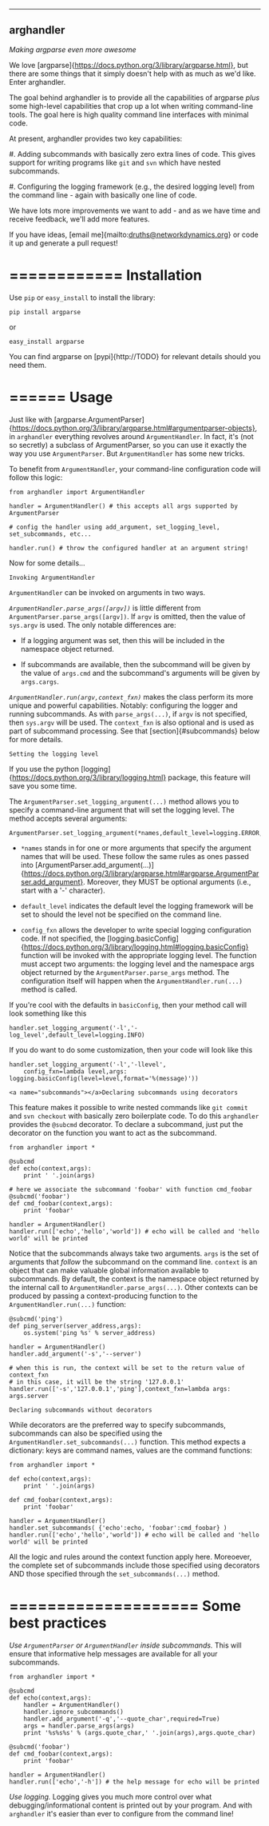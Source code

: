 -----------
arghandler
-----------
*Making argparse even more awesome*

We love [argparse]{https://docs.python.org/3/library/argparse.html}, but there
are some things that it simply doesn't help with as much as we'd like. Enter
arghandler.

The goal behind arghandler is to provide all the capabilities of argparse
*plus* some high-level capabilities that crop up a lot when writing
command-line tools.  The goal here is high quality command line interfaces with
minimal code.

At present, arghandler provides two key capabilities:

  #. Adding subcommands with basically zero extra lines of code. This gives
  support for writing programs like `git` and `svn` which have nested
  subcommands.

  #. Configuring the logging framework (e.g., the desired logging level) from
  the command line - again with basically one line of code.

We have lots more improvements we want to add - and as we have time and receive
feedback, we'll add more features.

If you have ideas, [email me]{mailto:druths@networkdynamics.org} or code it up
and generate a pull request!

============
Installation
============

Use `pip` or `easy_install` to install the library:

	pip install argparse

or 

	easy_install argparse

You can find argparse on [pypi]{http://TODO} for relevant details should you need them.

======
Usage
======

Just like with
[argparse.ArgumentParser]{https://docs.python.org/3/library/argparse.html#argumentparser-objects},
in `arghandler` everything revolves around `ArgumentHandler`. In fact, it's
(not so secretly) a subclass of ArgumentParser, so you can use it exactly the
way you use `ArgumentParser`.  But `ArgumentHandler` has some new tricks.

To benefit from `ArgumentHandler`, your command-line configuration code will follow this logic:

	from arghandler import ArgumentHandler

	handler = ArgumentHandler() # this accepts all args supported by ArgumentParser

	# config the handler using add_argument, set_logging_level, set_subcommands, etc...

	handler.run() # throw the configured handler at an argument string!

Now for some details...

~~~~~~~~~~~~~~~~~~~~~~~~
Invoking ArgumentHandler
~~~~~~~~~~~~~~~~~~~~~~~~

`ArgumentHandler` can be invoked on arguments in two ways.  

*`ArgumentHandler.parse_args([argv])`* is little different from
`ArgumentParser.parse_args([argv])`.  If `argv` is omitted, then the value of
`sys.argv` is used. The only notable differences are:

  * If a logging argument was set, then this will be included in the namespace
    object returned.

  * If subcommands are available, then the subcommand will be given by the
	value of `args.cmd` and the subcommand's arguments will be given by
	`args.cargs`.

*`ArgumentHandler.run(argv,context_fxn)`* makes the class perform its more unique and powerful capabilities.  Notably: configuring the logger and running subcommands.  As with `parse_args(...)`, if `argv` is not specified, then `sys.argv` will be used.  The `context_fxn` is also optional and is used as part of subcommand processing.  See that [section]{#subcommands} below for more details.

~~~~~~~~~~~~~~~~~~~~~~~~~
Setting the logging level
~~~~~~~~~~~~~~~~~~~~~~~~~

If you use the python [logging]{https://docs.python.org/3/library/logging.html} package, this feature will save you some time.

The `ArgumentParser.set_logging_argument(...)` method allows you to specify a command-line argument that will set the logging level.  The method accepts several arguments:

	ArgumentParser.set_logging_argument(*names,default_level=logging.ERROR,config_fxn=None)


  * `*names` stands in for one or more arguments that specify the 
	argument names that will be used. These follow the same rules as ones
	passed into
	[ArgumentParser.add_argument(...)]{https://docs.python.org/3/library/argparse.html#argparse.ArgumentParser.add_argument}.
	Moreover, they MUST be optional arguments (i.e., start with a '-'
	character).

  * `default_level` indicates the default level the logging 
	framework will be set to should the level not be specified on the command
	line.

  * `config_fxn` allows the developer to write special logging 
	configuration code.  If not specified, the
	[logging.basicConfig]{https://docs.python.org/3/library/logging.html#logging.basicConfig}
	function will be invoked with the appropriate logging level. The function
	must accept two arguments: the logging level and the namespace args object
	returned by the `ArgumentParser.parse_args` method. The configuration
	itself will happen when the `ArgumentHandler.run(...)` method is called.

If you're cool with the defaults in `basicConfig`, then your method call will
look something like this

	handler.set_logging_argument('-l','-log_level',default_level=logging.INFO)

If you do want to do some customization, then your code will look like this

	handler.set_logging_argument('-l','-llevel',
		config_fxn=lambda level,args: logging.basicConfig(level=level,format='%(message)'))

~~~~~~~~~~~~~~~~~~~~~~~~~~~~~~~~~~~~~~~~~~~~~~~~~~~~~~~~~~~~~~~~~
<a name="subcommands"></a>Declaring subcommands using decorators
~~~~~~~~~~~~~~~~~~~~~~~~~~~~~~~~~~~~~~~~~~~~~~~~~~~~~~~~~~~~~~~~~

This feature makes it possible to write nested commands like `git commit` and
`svn checkout` with basically zero boilerplate code.  To do this `arghandler`
provides the `@subcmd` decorator.  To declare a subcommand, just put the
decorator on the function  you want to act as the subcommand.

	from arghandler import *

	@subcmd
	def echo(context,args):
		print ' '.join(args)
	
	# here we associate the subcommand 'foobar' with function cmd_foobar
	@subcmd('foobar')
	def cmd_foobar(context,args):
		print 'foobar'

	handler = ArgumentHandler()
	handler.run(['echo','hello','world']) # echo will be called and 'hello world' will be printed

Notice that the subcommands always take two arguments. `args` is the set of
arguments that *follow* the subcommand on the command line. `context` is an
object that can make valuable global information available to subcommands.  By
default, the context is the namespace object returned by the internal call to
`ArgumentHandler.parse_args(...)`.  Other contexts can be produced by passing a
context-producing function to the `ArgumentHandler.run(...)` function:

	@subcmd('ping')
	def ping_server(server_address,args):
		os.system('ping %s' % server_address)

	handler = ArgumentHandler()
	handler.add_argument('-s','--server')

	# when this is run, the context will be set to the return value of context_fxn
	# in this case, it will be the string '127.0.0.1'
	handler.run(['-s','127.0.0.1','ping'],context_fxn=lambda args: args.server

~~~~~~~~~~~~~~~~~~~~~~~~~~~~~~~~~~~~~~~~
Declaring subcommands without decorators
~~~~~~~~~~~~~~~~~~~~~~~~~~~~~~~~~~~~~~~~

While decorators are the preferred way to specify subcommands, subcommands can also be specified using the `ArgumentHandler.set_subcommands(...)` function.  This method expects a dictionary: keys are command names, values are the command functions:

	from arghandler import *

	def echo(context,args):
		print ' '.join(args)
	
	def cmd_foobar(context,args):
		print 'foobar'

	handler = ArgumentHandler()
	handler.set_subcommands( {'echo':echo, 'foobar':cmd_foobar} )
	handler.run(['echo','hello','world']) # echo will be called and 'hello world' will be printed

All the logic and rules around the context function apply here.  Moreoever, the
complete set of subcommands include those specified using decorators AND those
specified through the `set_subcommands(...)` method.

====================
Some best practices
====================

*Use `ArgumentParser` or `ArgumentHandler` inside subcommands.* This will
ensure that informative help messages are available for all your subcommands.

	from arghandler import *

	@subcmd
	def echo(context,args):
		handler = ArgumentHandler()
		handler.ignore_subcommands()
		handler.add_argument('-q','--quote_char',required=True)
		args = handler.parse_args(args)
		print '%s%s%s' % (args.quote_char,' '.join(args),args.quote_char)
	
	@subcmd('foobar')
	def cmd_foobar(context,args):
		print 'foobar'

	handler = ArgumentHandler()
	handler.run(['echo','-h']) # the help message for echo will be printed

*Use logging.* Logging gives you much more control over what
debugging/informational content is printed out by your program. And with
`arghandler` it's easier than ever to configure from the command line!


